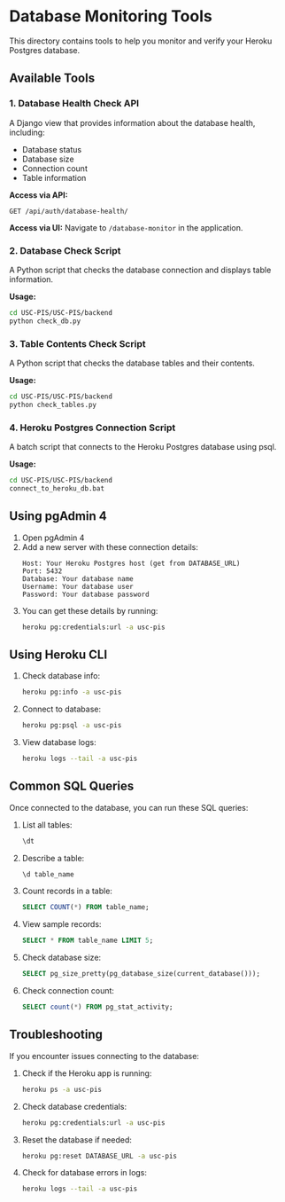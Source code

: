 # Database Monitoring Tools

This directory contains tools to help you monitor and verify your Heroku Postgres database.

## Available Tools

### 1. Database Health Check API

A Django view that provides information about the database health, including:
- Database status
- Database size
- Connection count
- Table information

**Access via API:**
```
GET /api/auth/database-health/
```

**Access via UI:**
Navigate to `/database-monitor` in the application.

### 2. Database Check Script

A Python script that checks the database connection and displays table information.

**Usage:**
```bash
cd USC-PIS/USC-PIS/backend
python check_db.py
```

### 3. Table Contents Check Script

A Python script that checks the database tables and their contents.

**Usage:**
```bash
cd USC-PIS/USC-PIS/backend
python check_tables.py
```

### 4. Heroku Postgres Connection Script

A batch script that connects to the Heroku Postgres database using psql.

**Usage:**
```bash
cd USC-PIS/USC-PIS/backend
connect_to_heroku_db.bat
```

## Using pgAdmin 4

1. Open pgAdmin 4
2. Add a new server with these connection details:
   ```
   Host: Your Heroku Postgres host (get from DATABASE_URL)
   Port: 5432
   Database: Your database name
   Username: Your database user
   Password: Your database password
   ```
3. You can get these details by running:
   ```bash
   heroku pg:credentials:url -a usc-pis
   ```

## Using Heroku CLI

1. Check database info:
   ```bash
   heroku pg:info -a usc-pis
   ```

2. Connect to database:
   ```bash
   heroku pg:psql -a usc-pis
   ```

3. View database logs:
   ```bash
   heroku logs --tail -a usc-pis
   ```

## Common SQL Queries

Once connected to the database, you can run these SQL queries:

1. List all tables:
   ```sql
   \dt
   ```

2. Describe a table:
   ```sql
   \d table_name
   ```

3. Count records in a table:
   ```sql
   SELECT COUNT(*) FROM table_name;
   ```

4. View sample records:
   ```sql
   SELECT * FROM table_name LIMIT 5;
   ```

5. Check database size:
   ```sql
   SELECT pg_size_pretty(pg_database_size(current_database()));
   ```

6. Check connection count:
   ```sql
   SELECT count(*) FROM pg_stat_activity;
   ```

## Troubleshooting

If you encounter issues connecting to the database:

1. Check if the Heroku app is running:
   ```bash
   heroku ps -a usc-pis
   ```

2. Check database credentials:
   ```bash
   heroku pg:credentials:url -a usc-pis
   ```

3. Reset the database if needed:
   ```bash
   heroku pg:reset DATABASE_URL -a usc-pis
   ```

4. Check for database errors in logs:
   ```bash
   heroku logs --tail -a usc-pis
   ``` 